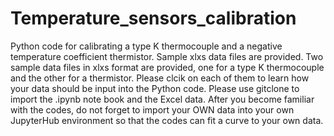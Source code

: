 # Temperature_sensors_calibration
Python code for calibrating a type K thermocouple and a negative temperature coefficient thermistor. Sample xlxs data files are provided.
Two sample data files in xlxs format are provided, one for a type K thermocouple and the other for a thermistor. Please clcik on each of them to learn how your data should be input into the Python code. 
Please use gitclone to import the .ipynb note book and the Excel data. 
After you become familiar with the codes, do not forget to import your OWN data into your own JupyterHub environment so that the codes can fit a curve to your own data.
